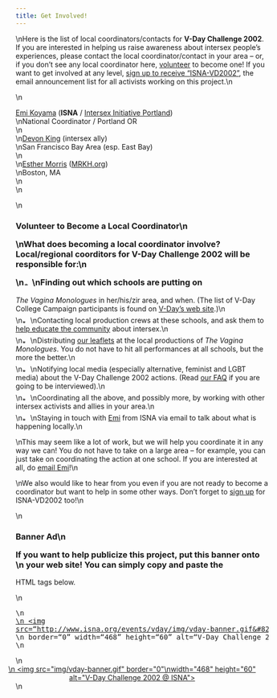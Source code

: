 ```yaml
---
title: Get Involved!
---
```


\nHere is the list of local coordinators/contacts for <b class=dr>V-Day Challenge 2002</b>. If you are interested in helping us raise awareness about intersex people&#8217;s experiences, please contact the local coordinator/contact in your area &#8211; or, if you don&#8217;t see any local coordinator here, [volunteer][1] to become one! If you want to get involved at any level, [sign up to receive &#8220;<span class="caps">ISNA</span>-VD2002&#8221;][2], the email announcement list for all activists working on this project.\n<p class=m4>\n

[Emi Koyama][3] (<b class=dr><span class="caps">ISNA</span></b> / [Intersex Initiative Portland][4])  
\nNational Coordinator / Portland OR  
\n<img src="../../img/blank.gif" width=1 height=6 alt="">  
\n[Devon King][5] (intersex ally)  
\nSan Francisco Bay Area (esp. East Bay)  
\n<img src="../../img/blank.gif" width=1 height=6 alt="">  
\n[Esther Morris][6] ([<span class="caps">MRKH</span>.org][7])  
\nBoston, MA  
\n<img src="../../img/blank.gif" width=1 height=6 alt="">  
\n</p>\n<a name="become"></a>

### Volunteer to Become a Local Coordinator\n<p class=m2>\nWhat does becoming a local coordinator involve? Local/regional coorditors for V-Day Challenge 2002 will be responsible for:\n</p><p class=m4>\n<img src="/img/arrow-mini.gif" width=16 height=7 alt="* ">\nFinding out which schools are putting on 

_The Vagina Monologues_ in her/his/zir area, and when. (The list of V-Day College Campaign participants is found on [V-Day&#8217;s web site][8].)\n  
<img src="/img/blank.gif" width=1 height=6 alt="">  
\n<img src="/img/arrow-mini.gif" width=16 height=7 alt="* ">\nContacting local production crews at these schools, and ask them to [help educate the community][9] about intersex.\n  
<img src="/img/blank.gif" width=1 height=6 alt="">  
\n<img src="/img/arrow-mini.gif" width=16 height=7 alt="* ">\nDistributing [our leaflets][10] at the local productions of _The Vagina Monologues_. You do not have to hit all performances at all schools, but the more the better.\n  
<img src="/img/blank.gif" width=1 height=6 alt="">  
\n<img src="/img/arrow-mini.gif" width=16 height=7 alt="* ">\nNotifying local media (especially alternative, feminist and <span class="caps">LGBT</span> media) about the V-Day Challenge 2002 actions. (Read [our <span class="caps">FAQ</span>][11] if you are going to be interviewed).\n  
<img src="/img/blank.gif" width=1 height=6 alt="">  
\n<img src="/img/arrow-mini.gif" width=16 height=7 alt="* ">\nCoordinating all the above, and possibly more, by working with other intersex activists and allies in your area.\n  
<img src="/img/blank.gif" width=1 height=6 alt="">  
\n<img src="/img/arrow-mini.gif" width=16 height=7 alt="* ">\nStaying in touch with [Emi][3] from <span class="caps">ISNA</span> via email to talk about what is happening locally.\n</p><p class=m2>\nThis may seem like a lot of work, but we will help you coordinate it in any way we can! You do not have to take on a large area &#8211; for example, you can just take on coordinating the action at one school. If you are interested at all, do [email Emi][3]!\n</p><p class=m2>\nWe also would like to hear from you even if you are not ready to become a coordinator but want to help in some other ways. Don&#8217;t forget to [sign up][2] for <span class="caps">ISNA</span>-VD2002 too!\n</p>\n

### Banner Ad\n<p class=m2> If you want to help publicize this project, put this banner onto \n your web site! You can simply copy and paste the 

<span class="caps">HTML</span> tags below. </p>\n <pre class=sm>\n <a href=&#8220;http://www.isna.org/events/vday/&#8221;>\n <img src=&#8220;http://www.isna.org/events/vday/img/vday-banner.gif&#8221; \n border=&#8220;0&#8221; width=&#8220;468&#8221; height=&#8220;60&#8221; alt=&#8220;V-Day Challenge 2002&#8221;>\n </a>\n</pre>\n <div style="margin-left:-40px;" align=center>  [\n <img src="img/vday-banner.gif" border="0"\nwidth="468" height="60" alt="V-Day Challenge 2002 @ ISNA">][12] </div>\n

 [1]: #become
 [2]: ../../cgi-bin/mojo/mojo.cgi?l=ISNA-VD2002&f=s
 [3]: mailto:emi@isna.org
 [4]: http://www.survivorproject.org/ipdx/
 [5]: mailto:devonfking@yahoo.com
 [6]: mailto:info@mrkh.org
 [7]: http://mrkh.org/
 [8]: http://www.vday.org/college/
 [9]: suggestions.html
 [10]: powertools.html
 [11]: vday-faq.html
 [12]: http://www.isna.org/events/vday/